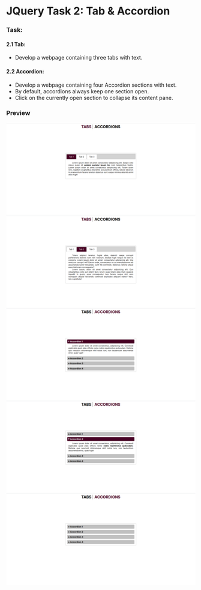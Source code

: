 # JQuery Task 2: Tab & Accordion

### Task:
#### 2.1 Tab:
- Develop a webpage containing three tabs with text.
#### 2.2 Accordion:
- Develop a webpage containing four Accordion sections with text.
- By default, accordions always keep one section open.
- Click on the currently open section to collapse its content pane.

### Preview

![](README_ASSETS/JQuery_2_Img1.png)
![](README_ASSETS/JQuery_2_Img2.png)
![](README_ASSETS/JQuery_2_Img3.png)
![](README_ASSETS/JQuery_2_Img4.png)
![](README_ASSETS/JQuery_2_Img5.png)